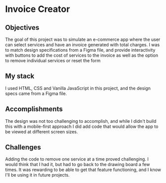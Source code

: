# Invoice Creator

## Objectives

The goal of this project was to simulate an e-commerce app where the user can select services and have an invoice generated with total charges. I was to match design specifications from a Figma file, and provide interactivity with buttons to add the cost of services to the invoice as well as the option to remove individual services or reset the form

## My stack

I used HTML, CSS and Vanilla JavaScript in this project, and the design specs came from a Figma file. 

## Accomplishments

The design was not too challenging to accomplish, and while I didn't build this with a mobile-first approach I did add code that would allow the app to be viewed at different screen sizes.


## Challenges

Adding the code to remove one service at a time proved challenging. I would think that I had it, but had to go back to the drawing board a few times. It was rewarding to be able to get that feature functioning, and I know I'll be using it in future projects.
